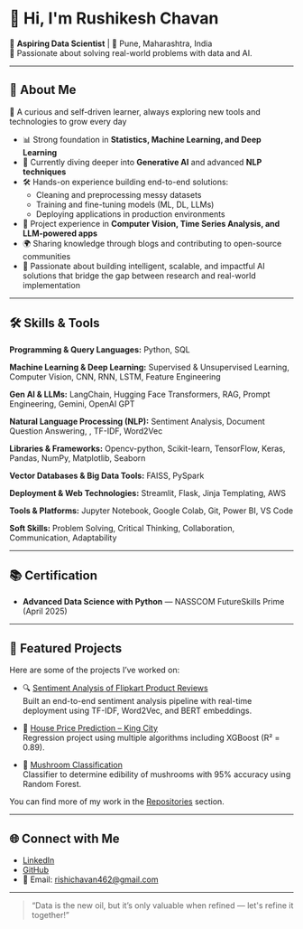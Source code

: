 
# 👋 Hi, I'm Rushikesh Chavan

🎯 **Aspiring Data Scientist** | 📍 Pune, Maharashtra, India  
🧠 Passionate about solving real-world problems with data and AI.

---

## 🚀 About Me

🌱 A curious and self-driven learner, always exploring new tools and technologies to grow every day  
- 📊 Strong foundation in **Statistics, Machine Learning, and Deep Learning**  
- 🤖 Currently diving deeper into **Generative AI** and advanced **NLP techniques**  
- 🛠️ Hands-on experience building end-to-end solutions:  
  - Cleaning and preprocessing messy datasets  
  - Training and fine-tuning models (ML, DL, LLMs)  
  - Deploying applications in production environments  
- 📌 Project experience in **Computer Vision, Time Series Analysis, and LLM-powered apps**  
- 🌍 Sharing knowledge through blogs and contributing to open-source communities  
- 🚀 Passionate about building intelligent, scalable, and impactful AI solutions that bridge the gap between research and real-world implementation  
---

## 🛠️ Skills & Tools

**Programming & Query Languages:** Python, SQL

**Machine Learning & Deep Learning:** Supervised & Unsupervised Learning, Computer Vision, CNN, RNN, LSTM, Feature Engineering

**Gen AI & LLMs:** LangChain, Hugging Face Transformers, RAG, Prompt Engineering, Gemini, OpenAI GPT 

**Natural Language Processing (NLP):** Sentiment Analysis, Document Question Answering, , TF-IDF, Word2Vec

**Libraries & Frameworks:** Opencv-python, Scikit-learn, TensorFlow, Keras, Pandas, NumPy, Matplotlib, Seaborn

**Vector Databases & Big Data Tools:** FAISS, PySpark

**Deployment & Web Technologies:** Streamlit, Flask, Jinja Templating, AWS

**Tools & Platforms:** Jupyter Notebook, Google Colab, Git, Power BI, VS Code 

**Soft Skills:** Problem Solving, Critical Thinking, Collaboration, Communication, Adaptability


---

## 📚 Certification

- **Advanced Data Science with Python** — NASSCOM FutureSkills Prime (April 2025)

---

## 📌 Featured Projects

Here are some of the projects I’ve worked on:

- 🔍 [Sentiment Analysis of Flipkart Product Reviews](https://github.com/Rushikesh696/Sentiment-Analysis-of-Flipkart-Product-Reviews)  
  Built an end-to-end sentiment analysis pipeline with real-time deployment using TF-IDF, Word2Vec, and BERT embeddings.

- 🏡 [House Price Prediction – King City](https://github.com/Rushikesh696/king-usa-city-house-price-prediction)  
  Regression project using multiple algorithms including XGBoost (R² = 0.89).

- 🍄 [Mushroom Classification](https://github.com/Rushikesh696/Mushroom-Classification-Using-Machine-Learning)  
  Classifier to determine edibility of mushrooms with 95% accuracy using Random Forest.

You can find more of my work in the [Repositories](https://github.com/Rushikesh696?tab=repositories) section.

---

## 🌐 Connect with Me

- [LinkedIn](https://www.linkedin.com/in/rushichavan100/)
- [GitHub](https://github.com/Rushikesh696)
- 📧 Email: rishichavan462@gmail.com

---

> “Data is the new oil, but it’s only valuable when refined — let's refine it together!”

